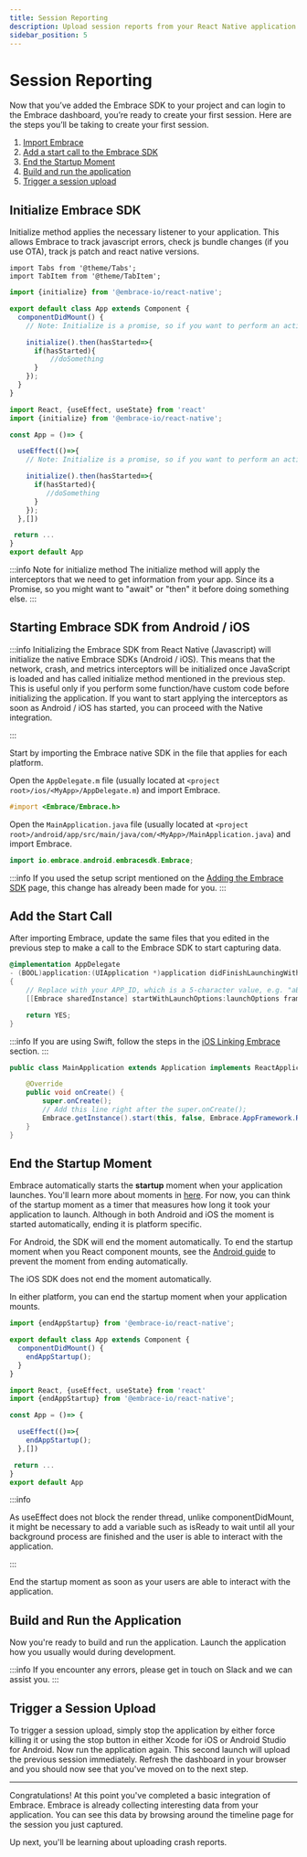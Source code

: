 ```yaml
---
title: Session Reporting
description: Upload session reports from your React Native application using the Embrace SDK
sidebar_position: 5
---
```


# Session Reporting

Now that you’ve added the Embrace SDK to your project and can login to the Embrace dashboard, you’re ready to create your first session.
Here are the steps you’ll be taking to create your first session.

1. [Import Embrace](/react-native/integration/session-reporting#import-embrace)
1. [Add a start call to the Embrace SDK](/react-native/integration/session-reporting#add-the-start-call)
1. [End the Startup Moment](/react-native/integration/session-reporting#end-the-startup-moment)
1. [Build and run the application](/react-native/integration/session-reporting#build-and-run-the-application)
1. [Trigger a session upload](/react-native/integration/session-reporting#trigger-a-session-upload)

## Initialize Embrace SDK

Initialize method applies the necessary listener to your application. This allows Embrace to track javascript errors, check js bundle changes (if you use OTA), track js patch and react native versions.

```mdx-code-block
import Tabs from '@theme/Tabs';
import TabItem from '@theme/TabItem';
```

<Tabs groupId="platform" queryString="platform">
<TabItem value="ios" label="Component">

```javascript
import {initialize} from '@embrace-io/react-native';

export default class App extends Component {
  componentDidMount() {
    // Note: Initialize is a promise, so if you want to perform an action and it must be tracked, it is recommended to use await to wait for the method to finish

    initialize().then(hasStarted=>{
      if(hasStarted){
          //doSomething
      }
    });
  }
}
```
</TabItem>
<TabItem value="hooks" label="Hooks">

```javascript
import React, {useEffect, useState} from 'react'
import {initialize} from '@embrace-io/react-native';

const App = ()=> {

  useEffect(()=>{
    // Note: Initialize is a promise, so if you want to perform an action and it must be tracked, it is recommended to use await to wait for the method to finish

    initialize().then(hasStarted=>{
      if(hasStarted){
         //doSomething
      }
    });
  },[])

 return ...
}
export default App
```

</TabItem>
</Tabs>

:::info Note for initialize method
The initialize method will apply the interceptors that we need to get information from your app. Since its a Promise, so you might want to "await" or "then" it before doing something else. 
:::
## Starting Embrace SDK from Android / iOS

:::info
Initializing the Embrace SDK from React Native (Javascript) will initialize the native Embrace SDKs (Android / iOS). This means that the network, crash, and metrics interceptors will be initialized once JavaScript is loaded and has called initialize method mentioned in the previous step. This is useful only if you perform some function/have custom code before initializing the application. If you want to start applying the interceptors as soon as Android / iOS has started, you can proceed with the Native integration.

:::


Start by importing the Embrace native SDK in the file that applies for each platform.

<Tabs groupId="platform" queryString="platform">


<TabItem value="ios" label="iOS">

Open the `AppDelegate.m` file (usually located at `<project root>/ios/<MyApp>/AppDelegate.m`) and import Embrace.
```objectivec
#import <Embrace/Embrace.h>
```

</TabItem>
<TabItem value="android" label="Android">

Open the `MainApplication.java` file (usually located at `<project root>/android/app/src/main/java/com/<MyApp>/MainApplication.java`) and import Embrace.

```java
import io.embrace.android.embracesdk.Embrace;
```

</TabItem>
</Tabs>

:::info
If you used the setup script mentioned on the [Adding the Embrace SDK](/react-native/integration/add-embrace-sdk) page, this change has already been made for you.
:::

## Add the Start Call

After importing Embrace, update the same files that you edited in the previous step to make a call to the Embrace SDK to start capturing data.

<Tabs groupId="platform" queryString="platform">
<TabItem value="ios" label="iOS">

```objectivec
@implementation AppDelegate
- (BOOL)application:(UIApplication *)application didFinishLaunchingWithOptions:(NSDictionary *) launchOptions
{
    // Replace with your APP_ID, which is a 5-character value, e.g. "aBc45"
    [[Embrace sharedInstance] startWithLaunchOptions:launchOptions framework:EMBAppFrameworkReactNative];

    return YES;
}
```

:::info
If you are using Swift, follow the steps in the [iOS Linking Embrace](/ios/5x/integration/session-reporting) section.
:::

</TabItem>
<TabItem value="android" label="Android">

```java
public class MainApplication extends Application implements ReactApplication {

    @Override
    public void onCreate() {
        super.onCreate();
        // Add this line right after the super.onCreate();
        Embrace.getInstance().start(this, false, Embrace.AppFramework.REACT_NATIVE);
    }
}
```

</TabItem>
</Tabs>

## End the Startup Moment

Embrace automatically starts the **startup** moment when your application launches.
You'll learn more about moments in [here](/react-native/features/moments).
For now, you can think of the startup moment as a timer that measures how long it took your application to launch.
Although in both Android and iOS the moment is started automatically, ending it is platform specific.

For Android, the SDK will end the moment automatically.
To end the startup moment when you React component mounts, see the [Android guide](/android/integration/session-reporting#end-the-startup-moment) to prevent the moment from ending automatically.

The iOS SDK does not end the moment automatically.

In either platform, you can end the startup moment when your application mounts.

<Tabs groupId="platform" queryString="platform">
<TabItem value="ios" label="Component">

```javascript
import {endAppStartup} from '@embrace-io/react-native';

export default class App extends Component {
  componentDidMount() {
    endAppStartup();
  }
}
```

</TabItem>
<TabItem value="hooks" label="Hooks">

```javascript
import React, {useEffect, useState} from 'react'
import {endAppStartup} from '@embrace-io/react-native';

const App = ()=> {

  useEffect(()=>{
    endAppStartup();
  },[])

 return ...
}
export default App
```
:::info

As useEffect does not block the render thread, unlike componentDidMount, it might be necessary to add a variable such as isReady to wait until all your background process are finished and the user is able to interact with the application.

:::
</TabItem>
</Tabs>


End the startup moment as soon as your users are able to interact with the application. 

## Build and Run the Application

Now you're ready to build and run the application.
Launch the application how you usually would during development.

:::info
If you encounter any errors, please get in touch on Slack and we can assist you.
:::

## Trigger a Session Upload

To trigger a session upload, simply stop the application by either force killing
it or using the stop button in either Xcode for iOS or Android Studio for Android.
Now run the application again.
This second launch will upload the previous session immediately.
Refresh the dashboard in your browser and you should now see that you've moved on to the next step.

---

Congratulations! At this point you've completed a basic integration of Embrace.
Embrace is already collecting interesting data from your application. You can
see this data by browsing around the timeline page for the session you just captured.

Up next, you'll be learning about uploading crash reports.
